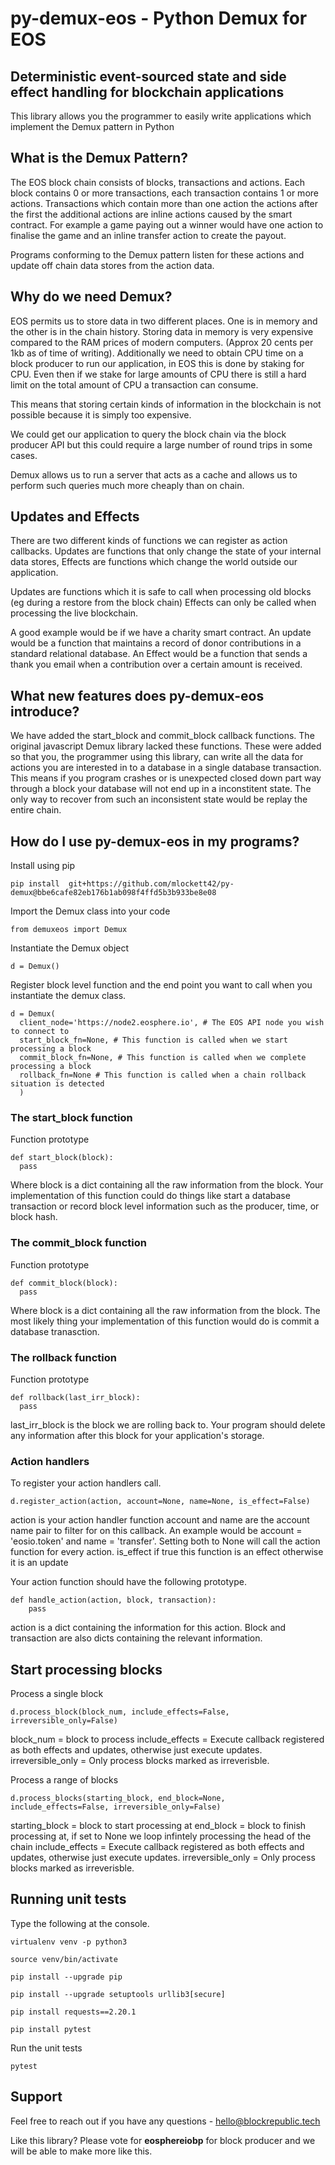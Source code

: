 # py-demux-eos - Python Demux for EOS
## Deterministic event-sourced state and side effect handling for blockchain applications

This library allows you the programmer to easily write applications which implement
the Demux pattern in Python

## What is the Demux Pattern?

The EOS block chain consists of blocks, transactions and actions. Each block
contains 0 or more transactions, each transaction contains 1 or more actions.
Transactions which contain more than one action the actions after the first
the additional actions are inline actions caused by the smart contract.
For example a game paying out a winner would have one action to finalise the
game and an inline transfer action to create the payout.

Programs conforming to the Demux pattern listen for these actions and update
off chain data stores from the action data.

## Why do we need Demux?

EOS permits us to store data in two different places. One is in memory and
the other is in the chain history. Storing data in memory is very expensive
compared to the RAM prices of modern computers. (Approx 20 cents per 1kb as
of time of writing). Additionally we need to obtain CPU time on a block
producer to run our application, in EOS this is done by staking for CPU.
Even then if we stake for large amounts of CPU there is still a hard limit on
the total amount of CPU a transaction can consume.

This means that storing certain kinds of information in the blockchain is not
possible because it is simply too expensive.

We could get our application to query the block chain via the block producer
API but this could require a large number of round trips in some cases.

Demux allows us to run a server that acts as a cache and allows us to perform
such queries much more cheaply than on chain.

## Updates and Effects

There are two different kinds of functions we can register as action callbacks.
Updates are functions that only change the state of your internal data stores,
Effects are functions which change the world outside our application.

Updates are functions which it is safe to call when processing old blocks (eg
during a restore from the block chain) Effects can only be called when processing
the live blockchain.

A good example would be if we have a charity smart contract. An update would
be a function that maintains a record of donor contributions in a standard
relational database. An Effect would be a function that sends a thank you email
when a contribution over a certain amount is received.

## What new features does py-demux-eos introduce?

We have added the start_block and commit_block callback functions. The original
javascript Demux library lacked these functions. These were added so that you,
the programmer using this library, can write all the data for actions you are
interested in to a database in a single database transaction. This means if you
program crashes or is unexpected closed down part way through a block your
database will not end up in a inconstitent state. The only way to recover from
such an inconsistent state would be replay the entire chain.

## How do I use py-demux-eos in my programs?

Install using pip

```
pip install  git+https://github.com/mlockett42/py-demux@bbe6cafe82eb176b1ab098f4ffd5b3b933be8e08
```

Import the Demux class into your code
```
from demuxeos import Demux
```

Instantiate the Demux object
```
d = Demux()
```

Register block level function and the end point you want to call when you
instantiate the demux class.
```
d = Demux(
  client_node='https://node2.eosphere.io', # The EOS API node you wish to connect to
  start_block_fn=None, # This function is called when we start processing a block
  commit_block_fn=None, # This function is called when we complete processing a block
  rollback_fn=None # This function is called when a chain rollback situation is detected
  )
```

### The start_block function

Function prototype
```
def start_block(block):
  pass
```
Where block is a dict containing all the raw information from the block. Your
implementation of this function could do things like start a database transaction
or record block level information such as the producer, time, or block hash.  

### The commit_block function

Function prototype
```
def commit_block(block):
  pass
```
Where block is a dict containing all the raw information from the block. The
most likely thing your implementation of this function would do is commit
a database tranasction.

### The rollback function

Function prototype
```
def rollback(last_irr_block):
  pass
```
last_irr_block is the block we are rolling back to. Your program should delete
any information after this block for your application's storage.

### Action handlers

To register your action handlers call.

```
d.register_action(action, account=None, name=None, is_effect=False)
```

action is your action handler function
account and name are the account name pair to filter for on this callback. An
example would be account = 'eosio.token' and name = 'transfer'. Setting both
to None will call the action function for every action.
is_effect if true this function is an effect otherwise it is an update

Your action function should have the following prototype.

```
def handle_action(action, block, transaction):
    pass
```
action is a dict containing the information for this action. Block and
transaction are also dicts containing the relevant information.

## Start processing blocks

Process a single block
```
d.process_block(block_num, include_effects=False, irreversible_only=False)
```
block_num = block to process
include_effects = Execute callback registered as both effects and updates,
otherwise just execute updates.
irreversible_only = Only process blocks marked as irreverisble.

Process a range of blocks
```
d.process_blocks(starting_block, end_block=None, include_effects=False, irreversible_only=False)
```
starting_block = block to start processing at
end_block = block to finish processing at, if set to None we loop infintely
processing the head of the chain
include_effects = Execute callback registered as both effects and updates,
otherwise just execute updates.
irreversible_only = Only process blocks marked as irreverisble.


## Running unit tests

Type the following at the console.

```
virtualenv venv -p python3

source venv/bin/activate

pip install --upgrade pip

pip install --upgrade setuptools urllib3[secure]

pip install requests==2.20.1

pip install pytest
```

Run the unit tests
```
pytest
```

## Support

Feel free to reach out if you have any questions - hello@blockrepublic.tech

Like this library? Please vote for **eosphereiobp** for block producer and we will
be able to make more like this.
